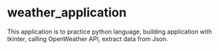 
# weather_application
This application is to practice python language, building application with tkinter, calling OpenWeather API, extract data from Json.
